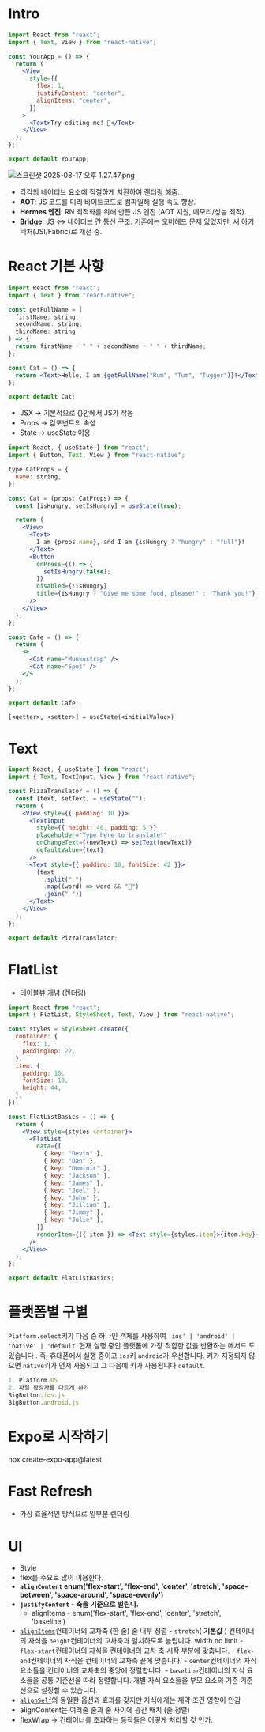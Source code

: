 # Intro

```jsx
import React from "react";
import { Text, View } from "react-native";

const YourApp = () => {
  return (
    <View
      style={{
        flex: 1,
        justifyContent: "center",
        alignItems: "center",
      }}
    >
      <Text>Try editing me! 🎉</Text>
    </View>
  );
};

export default YourApp;
```

![스크린샷 2025-08-17 오후 1.27.47.png](attachment:532a96d7-9589-4032-bf65-74015bea81fb:스크린샷_2025-08-17_오후_1.27.47.png)

- 각각의 네이티브 요소에 적절하게 치환하여 렌더링 해줌.
- **AOT**: JS 코드를 미리 바이트코드로 컴파일해 실행 속도 향상.
- **Hermes 엔진**: RN 최적화를 위해 만든 JS 엔진 (AOT 지원, 메모리/성능 최적).
- **Bridge**: JS ↔ 네이티브 간 통신 구조. 기존에는 오버헤드 문제 있었지만, 새 아키텍처(JSI/Fabric)로 개선 중.

# React 기본 사항

```jsx
import React from "react";
import { Text } from "react-native";

const getFullName = (
  firstName: string,
  secondName: string,
  thirdName: string
) => {
  return firstName + " " + secondName + " " + thirdName;
};

const Cat = () => {
  return <Text>Hello, I am {getFullName("Rum", "Tum", "Tugger")}!</Text>;
};

export default Cat;
```

- JSX → 기본적으로 {}안에서 JS가 작동
- Props → 컴포넌트의 속성
- State → useState 이용

```jsx
import React, { useState } from "react";
import { Button, Text, View } from "react-native";

type CatProps = {
  name: string,
};

const Cat = (props: CatProps) => {
  const [isHungry, setIsHungry] = useState(true);

  return (
    <View>
      <Text>
        I am {props.name}, and I am {isHungry ? "hungry" : "full"}!
      </Text>
      <Button
        onPress={() => {
          setIsHungry(false);
        }}
        disabled={!isHungry}
        title={isHungry ? "Give me some food, please!" : "Thank you!"}
      />
    </View>
  );
};

const Cafe = () => {
  return (
    <>
      <Cat name="Munkustrap" />
      <Cat name="Spot" />
    </>
  );
};

export default Cafe;
```

`[<getter>, <setter>] = useState(<initialValue>)`

# Text

```jsx
import React, { useState } from "react";
import { Text, TextInput, View } from "react-native";

const PizzaTranslator = () => {
  const [text, setText] = useState("");
  return (
    <View style={{ padding: 10 }}>
      <TextInput
        style={{ height: 40, padding: 5 }}
        placeholder="Type here to translate!"
        onChangeText={(newText) => setText(newText)}
        defaultValue={text}
      />
      <Text style={{ padding: 10, fontSize: 42 }}>
        {text
          .split(" ")
          .map((word) => word && "🍕")
          .join(" ")}
      </Text>
    </View>
  );
};

export default PizzaTranslator;
```

# FlatList

- 테이블뷰 개념 (렌더링)

```jsx
import React from "react";
import { FlatList, StyleSheet, Text, View } from "react-native";

const styles = StyleSheet.create({
  container: {
    flex: 1,
    paddingTop: 22,
  },
  item: {
    padding: 10,
    fontSize: 18,
    height: 44,
  },
});

const FlatListBasics = () => {
  return (
    <View style={styles.container}>
      <FlatList
        data={[
          { key: "Devin" },
          { key: "Dan" },
          { key: "Dominic" },
          { key: "Jackson" },
          { key: "James" },
          { key: "Joel" },
          { key: "John" },
          { key: "Jillian" },
          { key: "Jimmy" },
          { key: "Julie" },
        ]}
        renderItem={({ item }) => <Text style={styles.item}>{item.key}</Text>}
      />
    </View>
  );
};

export default FlatListBasics;
```

# 플랫폼별 구별

`Platform.select`키가 다음 중 하나인 객체를 사용하여 `'ios' | 'android' | 'native' | 'default'`현재 실행 중인 플랫폼에 가장 적합한 값을 반환하는 메서드 도 있습니다 . 즉, 휴대폰에서 실행 중이고 `ios`키 `android`가 우선합니다. 키가 지정되지 않으면 `native`키가 먼저 사용되고 그 다음에 키가 사용됩니다 `default`.

```jsx
1. Platform.OS
2. 파일 확장자를 다르게 하기
BigButton.ios.js
BigButton.android.js
```

# Expo로 시작하기

npx create-expo-app@latest

# Fast Refresh

- 가장 효율적인 방식으로 일부분 렌더링

# UI

- Style
- flex를 주요로 많이 이용한다.
- **`alignContent`
  enum('flex-start', 'flex-end', 'center', 'stretch', 'space-between', 'space-around', 'space-evenly')**
- **`justifyContent` - 축을 기준으로 벌린다.**
  - alignItems - enum('flex-start', 'flex-end', 'center', 'stretch', 'baseline')
- [`alignItems`](https://reactnative.dev/docs/layout-props#alignitems)컨테이너의 교차축
  (한 줄) 줄 내부 정렬 - `stretch`( **기본값** ) 컨테이너의 자식을 `height`컨테이너의 교차축과 일치하도록 늘립니다. width
  no limit - `flex-start`컨테이너의 자식을 컨테이너의 교차 축 시작 부분에 맞춥니다. - `flex-end`컨테이너의 자식을 컨테이너의 교차축 끝에 맞춥니다. - `center`컨테이너의 자식 요소들을 컨테이너의 교차축의 중앙에 정렬합니다. - `baseline`컨테이너의 자식 요소들을 공통 기준선을 따라 정렬합니다. 개별 자식 요소들을 부모 요소의 기준 기준선으로 설정할 수 있습니다.
- [`alignSelf`](https://reactnative.dev/docs/layout-props#alignself)와 동일한 옵션과 효과를 갖지만
  자식에게는 제약 조건 영향이 안감
- alignContent는 여러줄
  줄과 줄 사이에 광간 배치 (줄 정렬)
- flexWrap → 컨테이너를 초과하는 동작들은 어떻게 처리할 것 인가.
